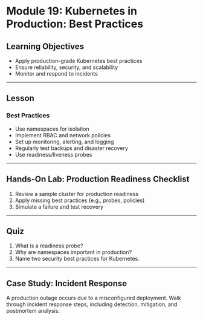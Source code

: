 # Module 19: Kubernetes in Production: Best Practices

## Learning Objectives
- Apply production-grade Kubernetes best practices
- Ensure reliability, security, and scalability
- Monitor and respond to incidents

---

## Lesson

### Best Practices
- Use namespaces for isolation
- Implement RBAC and network policies
- Set up monitoring, alerting, and logging
- Regularly test backups and disaster recovery
- Use readiness/liveness probes

---

## Hands-On Lab: Production Readiness Checklist
1. Review a sample cluster for production readiness
2. Apply missing best practices (e.g., probes, policies)
3. Simulate a failure and test recovery

---

## Quiz
1. What is a readiness probe?
2. Why are namespaces important in production?
3. Name two security best practices for Kubernetes.

---

## Case Study: Incident Response
A production outage occurs due to a misconfigured deployment. Walk through incident response steps, including detection, mitigation, and postmortem analysis.